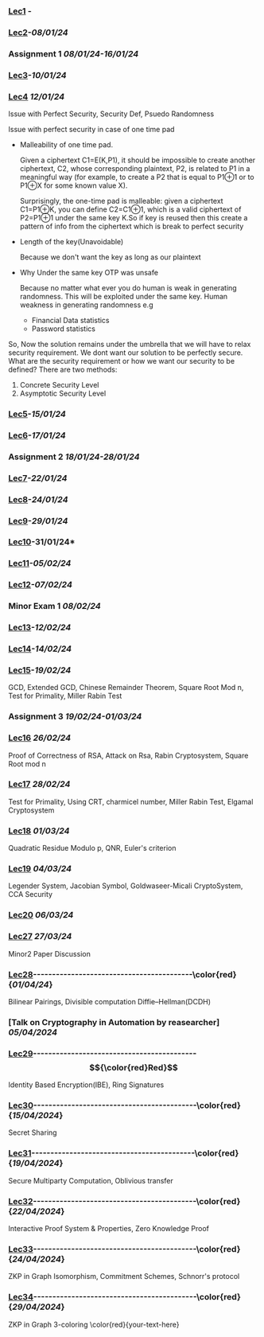 ### [Lec1]() -

### [Lec2]()-*08/01/24*

### Assignment 1                                *08/01/24-16/01/24*

### [Lec3]()-*10/01/24* 

### [Lec4]()                                    *12/01/24*
Issue with Perfect Security, Security Def, Psuedo Randomness

Issue with perfect security in case of one time pad
- Malleability of one time pad.

  Given a ciphertext C1=E(K,P1), it should be impossible to create another ciphertext, C2, whose corresponding plaintext, P2, is related to P1 in a meaningful way (for example, to create a P2 that is equal to P1⊕1 or to P1⊕X for some known value X).

   Surprisingly, the one-time pad is malleable: given a ciphertext C1=P1⊕K, you can define C2=C1⊕1, which is a valid ciphertext of P2=P1⊕1 under the same key K.So if key is reused then this create a pattern of info from the ciphertext which is break to perfect security
- Length of the key(Unavoidable)

  Because we don't want the key as long as our plaintext
- Why Under the same key OTP was unsafe

  Because no matter what ever you do human is weak in generating randomness. This will be exploited under the same key.
  Human weakness in generating randomness e.g
  - Financial Data statistics
  - Password statistics

So, Now the solution remains under the umbrella that we will have to relax security requirement.
We dont want our solution to be perfectly secure. What are the security requirement or how we want our security to be defined?
There are two methods:
1. Concrete Security Level
2. Asymptotic Security Level

### [Lec5]()-*15/01/24*

### [Lec6]()-*17/01/24* 


### Assignment 2  *18/01/24-28/01/24*

### [Lec7]()-*22/01/24*

### [Lec8]()-*24/01/24* 

### [Lec9]()-*29/01/24*

### [Lec10]()-31/01/24* 

### [Lec11]()-*05/02/24*

### [Lec12]()-*07/02/24* 


### Minor Exam 1  *08/02/24*

### [Lec13]()-*12/02/24*

### [Lec14]()-*14/02/24* 

### [Lec15]()-*19/02/24*
GCD, Extended GCD, Chinese Remainder Theorem, Square Root Mod n, Test for Primality, Miller Rabin Test


### Assignment 3  *19/02/24-01/03/24*

### [Lec16]()                                     *26/02/24* 
Proof of Correctness of RSA, Attack on Rsa, Rabin Cryptosystem, Square Root mod n

### [Lec17]()                                      *28/02/24*
Test for Primality, Using CRT, charmicel number, Miller Rabin Test, Elgamal Cryptosystem

### [Lec18]()                                      *01/03/24*
Quadratic Residue Modulo p, QNR, Euler's criterion

### [Lec19]()                                      *04/03/24*
Legender System, Jacobian Symbol, Goldwaseer-Micali CryptoSystem, CCA Security

### [Lec20]()                                      *06/03/24* 

### [Lec27]()                                      *27/03/24*
Minor2 Paper Discussion

### [Lec28]()------------------------------------------\color{red}{*01/04/24*}
Bilinear Pairings, Divisible computation Diffie–Hellman(DCDH)

### [Talk on Cryptography in Automation by reasearcher]                                      *05/04/2024*

### [Lec29]()-------------------------------------------$${\color{red}Red}$$
Identity Based Encryption(IBE), Ring Signatures

### [Lec30]()-------------------------------------------\color{red}{*15/04/2024*}
Secret Sharing

### [Lec31]()-------------------------------------------\color{red}{*19/04/2024*}
Secure Multiparty Computation, Oblivious transfer

### [Lec32]()-------------------------------------------\color{red}{*22/04/2024*}
Interactive Proof System & Properties, Zero Knowledge Proof

### [Lec33]()-------------------------------------------\color{red}{*24/04/2024*}
ZKP in Graph Isomorphism, Commitment Schemes, Schnorr's protocol

### [Lec34](https://github.com/VenkySharma/Mtech-CSE/blob/main/Course/Crypto/src/lec34.pdf)-------------------------------------------\color{red}{*29/04/2024*}
ZKP in Graph 3-coloring
\color{red}{your-text-here}

